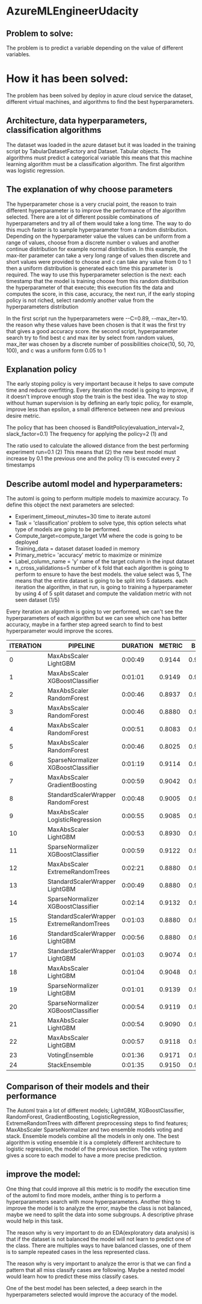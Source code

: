 # AzureMLEngineerUdacity

## Problem to solve:

The problem is to predict a variable depending on the value of different variables.

# How it has been solved:

The problem has been solved by deploy in azure cloud service the dataset, different virtual machines, and algorithms to find the best hyperparameters.

## Architecture, data  hyperparameters, classification algorithms

The dataset was loaded in the azure dataset but it was loaded in the training script by TabularDatasetFactory and Dataset. Tabular objects. 
The algorithms must predict a categorical variable this means that this machine learning algorithm must be a classification algorithm. The first algorithm was logistic regression.

## The explanation of why choose parameters

The hyperparameter chose is a very crucial point, the reason to train different hyperparameter is to improve the performance of the algorithm selected. There are a lot of different possible combinations of hyperparameters and try all of them would take a long time. The way to do this much faster is to sample hyperparameter from a random distribution. Depending on the hyperparameter value the values can be uniform from a  range of values, choose from a discrete number o values and another continue distribution for example normal distribution. In this example, the max-iter parameter can take a very long range of values then discrete and short values were provided to choose and c can take any value from 0 to 1 then a uniform distribution is generated each time this parameter is required. The way to use this hyperparameter selection is the next: each timestamp that the model is training choose from this random distribution the hyperparameter of that execute; this execution fits the data and computes the score, in this case, accuracy, the next run, if the early stoping policy is not riched, select randomly another value from the hyperparameters distribution

In the first script run the hyperparameters were --C=0.89, --max_iter=10. the reason why these values have been chosen is that it was the first try that gives a good accuracy score. 
the second script, hyperparameter search try to find best c and max iter by select from random values, max_iter was chosen by a discrete number of possibilities choice(10, 50, 70, 100), and c was a uniform form 0.05 to 1

## Explanation policy 

The early stoping policy is very important because it helps to save compute time and reduce overfitting. Every iteration the model is going to improve, if it doesn't improve enough stop the train is the best idea. The way to stop without human supervision is by defining an early topic policy, for example, improve less than epsilon, a small difference between new and previous desire metric.

The policy that has been choosed is BanditPolicy(evaluation_interval=2, slack_factor=0.1) The frequency for applying the policy=2 (1) and 

The ratio used to calculate the allowed distance from the best performing experiment run=0.1 (2)
This means that (2) the new best model must increase by 0.1 the previous one and the policy (1) is executed every 2 timestamps 



## Describe automl model and hyperparameters:

The automl is going to perform multiple models to maximize accuracy. To define this object the next parameters are selected:
- Experiment_timeout_minutes=30 time to iterate automl
- Task = 'classification' problem to solve type, this option selects what type of models are going to be performed.
- Compute_target=compute_target VM where the code is going to be deployed
- Training_data = dataset dataset loaded in memory
- Primary_metric= 'accuracy' metric to maximize or minimize
- Label_column_name = 'y' name of the target column in the input dataset
- n_cross_validations=5 number of k fold that each algorithm is going to perform to ensure to have the best models. the value select was 5, The means that the entire dataset is going to be split into 5 datasets. each iteration the algorithm, in that run, is going to training a hyperparameter by using 4 of 5 split dataset and compute the validation metric with not seen dataset (1/5)




Every iteration an algorithm is going to ver performed, we can't see the hyperparameters of each algorithm but we can see which one has better accuracy, maybe in a farther step agreed search to find to best hyperparameter would improve the scores.

| ITERATION |  PIPELINE                                    |   DURATION   |   METRIC |     BEST   |
| --------- | -------------------------------------------- | ------------ | -------- | ---------- |
|         0 |  MaxAbsScaler LightGBM                       |   0:00:49    |   0.9144 |   0.9144   |
|         1 |  MaxAbsScaler XGBoostClassifier              |   0:01:01    |   0.9149 |   0.9149   |
|         2 |  MaxAbsScaler RandomForest                   |   0:00:46    |   0.8937 |   0.9149   |
|         3 |  MaxAbsScaler RandomForest                   |   0:00:46    |   0.8880 |   0.9149   |
|         4 |  MaxAbsScaler RandomForest                   |   0:00:51    |   0.8083 |   0.9149   |
|         5 |  MaxAbsScaler RandomForest                   |   0:00:46    |   0.8025 |   0.9149   |
|         6 |  SparseNormalizer XGBoostClassifier          |   0:01:19    |   0.9114 |   0.9149   |
|         7 |  MaxAbsScaler GradientBoosting               |   0:00:59    |   0.9042 |   0.9149   |
|         8 |  StandardScalerWrapper RandomForest          |   0:00:48    |   0.9005 |   0.9149   |
|         9 |  MaxAbsScaler LogisticRegression             |   0:00:55    |   0.9085 |   0.9149   |
|        10 |  MaxAbsScaler LightGBM                       |   0:00:53    |   0.8930 |   0.9149   |
|        11 |  SparseNormalizer XGBoostClassifier          |   0:00:59    |   0.9122 |   0.9149   |
|        12 |  MaxAbsScaler ExtremeRandomTrees             |   0:02:21    |   0.8880 |   0.9149   |
|        13 |  StandardScalerWrapper LightGBM              |   0:00:49    |   0.8880 |   0.9149   |
|        14 |  SparseNormalizer XGBoostClassifier          |   0:02:14    |   0.9132 |   0.9149   |
|        15 |  StandardScalerWrapper ExtremeRandomTrees    |   0:01:03    |   0.8880 |   0.9149   |
|        16 |  StandardScalerWrapper LightGBM              |   0:00:56    |   0.8880 |   0.9149   |
|        17 |  StandardScalerWrapper LightGBM              |   0:01:03    |   0.9074 |   0.9149   |
|        18 |  MaxAbsScaler LightGBM                       |   0:01:04    |   0.9048 |   0.9149   |
|        19 |  SparseNormalizer LightGBM                   |   0:01:01    |   0.9139 |   0.9149   |
|        20 |  SparseNormalizer XGBoostClassifier          |   0:00:54    |   0.9119 |   0.9149   |
|        21 |  MaxAbsScaler LightGBM                       |   0:00:54    |   0.9090 |   0.9149   |
|        22 |  MaxAbsScaler LightGBM                       |   0:00:57    |   0.9118 |   0.9149   |
|        23 |   VotingEnsemble                             |   0:01:36    |   0.9171 |   0.9171   |
|        24 |   StackEnsemble                              |   0:01:35    |   0.9150 |   0.9171   |
		
		

## Comparison of their models and their performance

The Automl train a lot of different models; LightGBM, XGBoostClassifier, RandomForest, GradientBoosting, LogisticRegression, ExtremeRandomTrees with different preprocessing steps to find features; MaxAbsScaler SparseNormalizer and two ensemble models voting and stack. Ensemble models combine all the models in only one.
The best algorithm is voting ensemble it is a completely different architecture to logistic regression, the model of the previous section. The voting system gives a score to each model to have a more precise prediction. 
 

## improve the model:

One thing that could improve all this metric is to modify the execution time of the automl to find more models, anther thing is to perform a hyperparameters search with more hyperparameters. Another thing to improve the model is to analyze the error, maybe the class is not balanced, maybe we need to split the data into some subgroups. A descriptive phrase would help in this task.

The reason why is very important to do an EDA(exploratory data analysis) is that if the dataset is not balanced the model will not learn to predict one of the class. There are multiples ways to have balanced classes, one of them is to sample repeated cases in the less represented class.

The reason why is very important to analyze the error is that we can find a pattern that all miss classify cases are following. Maybe a nested model would learn how to predict these miss classify cases.

One of the best model has been selected, a deep search in the hyperparameters selected would improve the accuracy of the model.
